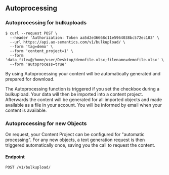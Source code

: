 ## Autoprocessing

### Autoprocessing for bulkuploads

```shell
$ curl --request POST \
  --header 'Authorization: Token aa5d2e36668c11e5964038bc572ec103' \
  --url https://api.ax-semantics.com/v1/bulkupload/ \
  --form 'tag=demo' \
  --form 'content_project=1' \
  --form 'data_file=@/home/user/Desktop/demofile.xlsx;filename=demofile.xlsx' \
  --form 'autoprocess=true'
```
By using Autoprocessing your content will be automatically generated and prepared for download.

The Autoprocessing function is triggered if you set the checkbox during a bulkupload. Your data will then be imported into a content project. Afterwards the content will be generated for all imported objects and made available as a file in your account. You will be informed by email when your content is available.

### Autoprocessing for new Objects
On request, your Content Project can be configured for "automatic processing". For any new objects, a text generation request is then triggered automatically once, saving you the call to request the content.


#### Endpoint
`POST /v1/bulkupload/`

